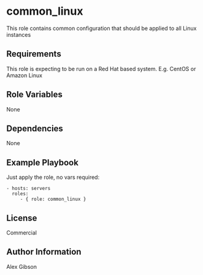 common_linux
===============

This role contains common configuration that should be applied to all Linux instances

Requirements
------------

This role is expecting to be run on a Red Hat based system.  E.g. CentOS or Amazon Linux

Role Variables
--------------

None

Dependencies
------------

None

Example Playbook
----------------

Just apply the role, no vars required:

    - hosts: servers
      roles:
         - { role: common_linux }

License
-------

Commercial

Author Information
------------------

Alex Gibson
